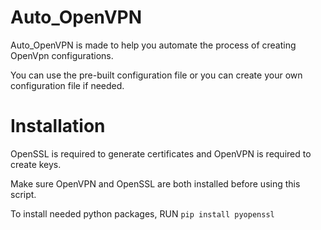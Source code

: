 # Auto_OpenVPN

Auto_OpenVPN is made to help you automate the process of creating OpenVpn configurations.

You can use the pre-built configuration file or you can create your own configuration file if needed.

# Installation

OpenSSL is required to generate certificates and OpenVPN is required to create keys.

Make sure OpenVPN and OpenSSL are both installed before using this script.

To install needed python packages, RUN ```pip install pyopenssl```
